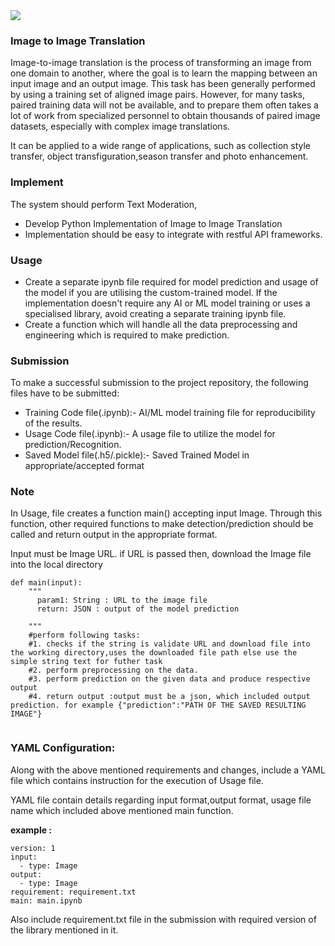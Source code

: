 <img src="https://www.abtosoftware.com/wp-content/uploads/image3.jpg">

### Image to Image Translation

Image-to-image translation is the process of transforming an image from one domain to another, where the goal is to learn the mapping between an input image and an output image. This task has been generally performed by using a training set of aligned image pairs. However, for many tasks, paired training data will not be available, and to prepare them often takes a lot of work from specialized personnel to obtain thousands of paired image datasets, especially with complex image translations.

It can be applied to a wide range of applications, such as collection style transfer, object transfiguration,season transfer and photo enhancement.

### Implement

The system should perform Text Moderation,

* Develop Python Implementation of Image to Image Translation 
* Implementation should be easy to integrate with restful API frameworks.

### Usage

* Create a separate ipynb file required for model prediction and usage of the model if you are utilising the custom-trained model. If the implementation doesn't require any AI or ML model training or uses a specialised library, avoid creating a separate training ipynb file.
* Create a function which will handle all the data preprocessing and engineering which is required to make prediction.

### Submission

To make a successful submission to the project repository, the following files have to be submitted:

* Training Code file(.ipynb):- AI/ML model training file for reproducibility of the results.
* Usage Code file(.ipynb):- A usage file to utilize the model for prediction/Recognition.
* Saved Model file(.h5/.pickle):- Saved Trained Model in appropriate/accepted format


### Note

In Usage, file creates a function main() accepting  input Image. Through this function, other required functions to make detection/prediction should be called and return output in the appropriate format.

Input must be Image URL. if URL is passed then, download the Image file into the local directory
```
def main(input):  
    """
      param1: String : URL to the image file
      return: JSON : output of the model prediction

    """
    #perform following tasks:
    #1. checks if the string is validate URL and download file into the working directory,uses the downloaded file path else use the simple string text for futher task
    #2. perform preprocessing on the data.
    #3. perform prediction on the given data and produce respective output
    #4. return output :output must be a json, which included output prediction. for example {"prediction":"PATH OF THE SAVED RESULTING IMAGE"}
    
```
### YAML Configuration:

Along with the above mentioned requirements and changes, include a YAML file which contains instruction for the execution of Usage file.

YAML file contain details regarding input format,output format, usage file name which included above mentioned main function.

**example :**

```
version: 1
input:
  - type: Image
output:
  - type: Image
requirement: requirement.txt
main: main.ipynb
```

Also include requirement.txt file in the submission with required version of the library mentioned in it.